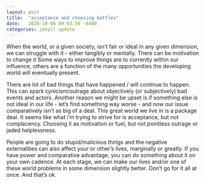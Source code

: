 ```yaml
---
layout: post
title:  "acceptance and choosing battles"
date:   2020-10-08 09:03:56 -0400
categories: jekyll update
---
```

<!-- Tags: personal -->
When the world, or a given society, isn’t fair or ideal in any given dimension, we can struggle with it - either tangibly or mentally. There can be motivation to change it
 Some ways to improve things are to currently within our influence, others are a function of the many opportunities the developing world will eventually present.

There are lot of bad things that have happened / will continue to happen.
This can spark cynicism/outrage about objectively (or subjectively) bad events and actors.  Another reason we might be upset is if something else is not ideal in our life - let’s find something way worse - and now our issue comparatively isn’t as big of a deal. This great world we live in is a package deal. It seems like what i’m trying to strive for is acceptance, but not complacency. Choosing it as motivation or fuel, but not pointless outrage or jaded helplessness.

People are going to do stupid/malicious things and the negative externalities can also affect your or other’s lives, marginally or greatly. If you have power and comparative advantage, you can do something about it on your own cadence. At each stage, we can make our lives and/or one of these world problems in some dimension slightly better. Don’t go for it all at once. And that’s ok.


[jekyll-docs]: https://jekyllrb.com/docs/home
[jekyll-gh]:   https://github.com/jekyll/jekyll
[jekyll-talk]: https://talk.jekyllrb.com/
